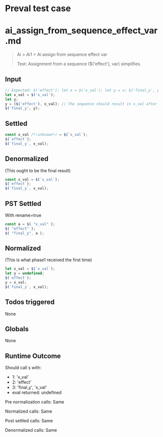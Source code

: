 # Preval test case

# ai_assign_from_sequence_effect_var.md

> Ai > Ai1 > Ai assign from sequence effect var
>
> Test: Assignment from a sequence ($('effect'), var) simplifies.

## Input

`````js filename=intro
// Expected: $('effect'); let x = $('x_val'); let y = x; $('final_y', y);
let x_val = $('x_val');
let y;
y = ($('effect'), x_val); // The sequence should result in x_val after $('effect') is evaluated.
$('final_y', y);
`````


## Settled


`````js filename=intro
const x_val /*:unknown*/ = $(`x_val`);
$(`effect`);
$(`final_y`, x_val);
`````


## Denormalized
(This ought to be the final result)

`````js filename=intro
const x_val = $(`x_val`);
$(`effect`);
$(`final_y`, x_val);
`````


## PST Settled
With rename=true

`````js filename=intro
const a = $( "x_val" );
$( "effect" );
$( "final_y", a );
`````


## Normalized
(This is what phase1 received the first time)

`````js filename=intro
let x_val = $(`x_val`);
let y = undefined;
$(`effect`);
y = x_val;
$(`final_y`, x_val);
`````


## Todos triggered


None


## Globals


None


## Runtime Outcome


Should call `$` with:
 - 1: 'x_val'
 - 2: 'effect'
 - 3: 'final_y', 'x_val'
 - eval returned: undefined

Pre normalization calls: Same

Normalized calls: Same

Post settled calls: Same

Denormalized calls: Same

